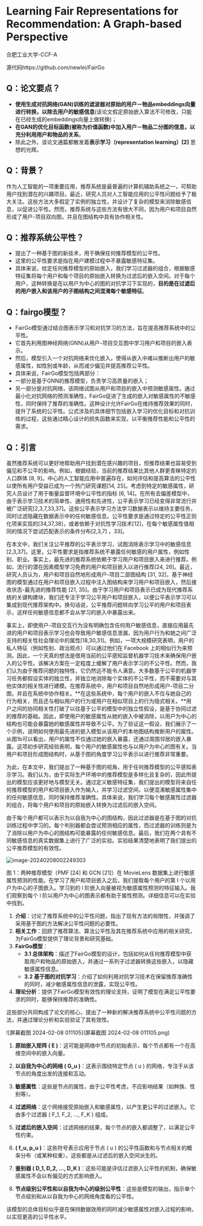 # Learning Fair Representations for Recommendation: A Graph-based Perspective

合肥工业大学-CCF-A

源代码https://github.com/newlei/FairGo 

## Q：论文要点？

- **使用生成对抗网络(GAN)训练的滤波器对原始的用户－物品embeddings向量进行转换，以除去用户的敏感信息**(该论文假定原始嵌入算法不可修改，只能在已经生成的embeddings向量上做转换)；
- **在GAN的优化目标函数(被称为价值函数)中加入用户－物品二分图的信息，以充分利用用户和物品的关系**。
- 除此之外，该论文通篇都散发着**表示学习（representation learning）[2]** 思想的光辉。

## Q：背景？

作为人工智能的一项重要应用，推荐系统是最普遍的计算机辅助系统之一，可帮助用户找到潜在的兴趣项目。最近，研究人员对人工智能应用的公平性问题给予了极大关注。这些方法大多假定了实例的独立性，并设计了复杂的模型来消除敏感信息，以促进公平性。然而，推荐系统与这些方法有很大不同，因为用户和项目自然形成了用户-项目双向图，并且在图结构中具有协作相关性。

## Q：推荐系统公平性？

- 提出了一种基于图的新技术，用于确保任何推荐模型的公平性。
- 这里的公平性要求是指在用户建模过程中不暴露敏感特征集。
- 具体来说，给定任何推荐模型的原始嵌入，我们学习过滤器的组合，根据敏感特征集将每个用户和每个项目的原始嵌入转换为过滤后的嵌入空间。对于每个用户，这种转换是在以用户为中心的图的对抗学习下实现的，**目的是在过滤后的用户嵌入和该用户的子图结构之间混淆每个敏感特征**。

## Q：fairgo模型？

- FairGo模型通过结合图表示学习和对抗学习的方法，旨在提高推荐系统中的公平性。
- 它首先利用图神经网络(GNN)从用户-项目交互图中学习用户和项目的嵌入表示。
- 然后，模型引入一个对抗网络来优化嵌入，使得从嵌入中难以推断出用户的敏感属性，如性别或年龄，从而减少偏见并提高推荐公平性。
- 具体来说，FairGo模型包括两部分：
- 一部分是基于GNN的推荐模型，负责学习高质量的嵌入；
- 另一部分是对抗网络，该网络试图从用户和项目的嵌入中预测敏感属性。通过最小化对抗网络的预测准确性，FairGo促进了生成的嵌入对敏感属性的不敏感性，同时保持了推荐的准确性。这种设计允许FairGo在维持推荐效果的同时，提升了系统的公平性。公式涉及的具体细节包括嵌入学习的优化目标和对抗训练的过程，这些通过精心设计的损失函数来实现，以平衡推荐性能和公平性的需求。

## Q：引言

虽然推荐系统可以更好地帮助用户找到潜在感兴趣的项目，但推荐结果也容易受到偏见和不公平的影响。例如，根据经验，当前的推荐结果比其他人群更青睐特定的人口群体 [8, 9]。中心的人工智能应用中普遍存在，如何评估和提高算法的公平性以使所有用户受益已成为一个热门研究课题[14, 25]。考虑到特定的敏感属性，研究人员设计了用于衡量监督环境中公平性的指标 [6, 14]。在所有去偏差模型中，由于表示学习技术的简单性、通用性和先进性，公平表示学习已经变得非常流行并被广泛研究[2,3,7,33,37]。这些公平表示学习方法学习数据表示以维持主要任务，同时过滤隐藏在数据表示中的任何敏感信息。公平性要求是通过特定的公平性正则化项来实现的[34,37,38]，或者依赖于对抗性学习技术[12]，在每个敏感属性值相同的情况下尝试匹配表示的条件分布[2,3,7] ，33]。

在本文中，我们关注公平推荐的公平表示学习，试图消除表示学习中的敏感信息[2,3,37]。这里，公平性要求是指推荐系统不暴露任何敏感的用户属性，例如性别、职业。事实上，最先进的推荐系统依赖于学习用户和项目嵌入来进行推荐。例如，流行的潜在因素模型学习免费的用户和项目嵌入以进行推荐[24, 26]。最近，研究人员认为，用户和项目自然地形成用户-项目二部图结构 [31, 32]，基于神经图的模型通过在用户和项目嵌入过程中注入图结构来学习用户和项目嵌入，然后接收状态-最先进的推荐性能 [21, 35]。由于学习用户和项目表示已成为现代推荐系统的关键构建块，我们还专注于学习公平用户和项目嵌入，以便公平表示学习可以集成到现代推荐架构中。换句话说，公平推荐问题转向学习公平的用户和项目表示，这样任何敏感信息都不会从学习的嵌入中暴露出来。

事实上，即使用户-项目交互行为没有明确包含任何用户敏感信息，直接应用最先进的用户和项目表示学习也会导致用户敏感信息泄漏，因为用户行为和她之间广泛支持的相关性社会理论中的属性[18,30,31]。例如，一项大规模研究表明，用户的私人特征（例如性别、政治观点）可以通过他们在 Facebook 上的相似行为来预测。因此，一个天真的想法是借用当前的公平感知监督机器学习技术来确保用户嵌入的公平性。该解决方案在一定程度上缓解了用户表示学习的不公平性。然而，我们认为由于推荐问题的独特性，它仍然远不能令人满意。大多数基于公平的机器学习任务都假设实体的独立性，并独立地消除每个实体的不公平性，而不需要对与其他实体的相关性进行建模。在推荐系统中，用户和项目自然地形成用户-项目二分图，并且在系统中协作相关。**在这些系统中，每个用户的嵌入不仅与她自己的行为相关，而且还与相似用户的行为或用户在相似项目上的行为隐式相关。**用户之间的协同相关性打破了以往基于公平的模型中的独立性假设，是基于协同过滤的推荐的基础。因此，即使用户的敏感属性从她的嵌入中被消除，以用户为中心的结构也可能会暴露她的敏感属性并导致不公平。为了验证这一假设，我们展示了一个示例，说明如何使用最先进的嵌入模型从该用户的本地图结构推断用户的属性。从图1b可以看出，用户的属性不仅通过她的嵌入暴露，还通过周围邻居的嵌入暴露。这项初步研究经验表明，每个用户的敏感属性也与以用户为中心的图有关。当用户和项目形成图结构时，从基于图的角度学习公平表示以进行推荐非常重要。

为此，在本文中，我们提出了一种基于图的视角，用于任何推荐模型的公平感知表示学习。我们认为，由于实际生产环境中的推荐模型是多样化且复杂的，因此所提出的模型应该更好地与模型无关。通过定义敏感特征集，我们提出的模型将来自任何推荐模型的用户和项目嵌入作为输入，并学习过滤空间，以便混淆敏感属性集中的任何敏感信息，同时保持推荐准确性。具体来说，我们学习每个敏感属性过滤器的组合，将每个用户和项目的原始嵌入转换为过滤后的嵌入空间。

由于每个用户都可以表示为以自我为中心的图结构，因此过滤器是在基于图的对抗训练过程中学习的。每个判别器都会尝试预测相应的属性，而过滤器的训练则是为了消除以用户为中心的图结构可能暴露的任何敏感信息。最后，我们在两个具有不同敏感信息的真实数据集上进行了广泛的实验。实验结果清楚地表明了我们提出的公平推荐模型的有效性。

![image-20240208002249303](C:\Users\张文秀zwx\AppData\Roaming\Typora\typora-user-images\image-20240208002249303.png)



图 1：两种推荐模型（PMF [24] 和 GCN [21]）在 MovieLens 数据集上进行敏感属性预测的性能。在学习了用户和项目嵌入之后，我们提取每个用户的第 l 个以用户为中心的子图嵌入。学习到的 l 阶嵌入向量被视为敏感属性预测的特征输入。我们观察到每个 l 阶以用户为中心的图表示都有助于属性预测。详细信息可以在实验中找到。

1. **介绍**：讨论了推荐系统中的公平性问题，指出了现有方法的局限性，并强调了采用基于图的方法解决公平性问题的必要性。
2. **相关工作**：回顾了推荐算法、算法公平性及其在推荐系统中应用的相关研究，为FairGo模型提供了理论背景和研究基础。
3. **FairGo模型**：
   - **3.1 总体架构**：描述了FairGo模型的设计，包括如何从任何推荐模型中获取用户和物品的原始嵌入，并通过一系列子过滤器转换这些嵌入，以隐藏敏感属性信息。
   - **3.2 基于图的对抗学习**：介绍了如何利用对抗学习技术在保留推荐准确性的同时，减少敏感属性信息的泄露，实现公平性。
4. **理论分析**：提供了FairGo模型有效性的理论支持，证明了模型在满足公平性要求的同时，能够保持推荐的准确性。

这些部分共同构成了论文的核心，提出了一种新的解决推荐系统中公平性问题的方法，并通过理论分析和实验验证了其有效性。

![屏幕截图 2024-02-08 011105](屏幕截图 2024-02-08 011105.png)

1. **原始嵌入矩阵 \( E \)**：这可能是网络中节点的初始表示，每个节点都有一个在高维空间中的嵌入向量。

2. **以自我为中心的网络 \( G_u \)**：这表示围绕特定节点 \( u \) 的网络，专注于从该节点的角度出发的连接和互动。

3. **敏感属性**：这些是节点的属性，由于公平性考虑，不应影响结果（如种族、性别等）。

4. **过滤网络**：这个网络接受原始嵌入和敏感属性，以产生更公平的过滤嵌入。它由多个过滤器 \( F_1, F_2, ..., F_K \) 组成。

5. **过滤后的嵌入空间**：过滤网络的结果，每个节点的嵌入都调整了，以满足公平性约束。

6. **\( f_u, p_u \)**：这些符号表示应用于节点 \( u \) 的公平性函数和与节点相关的概率分布（或某种权重），这些都是从过滤后的嵌入空间派生的。

7. **鉴别器 \( D_1, D_2, ..., D_K \)**：这些可能是评估过滤嵌入公平性的机制，确保敏感属性不会以有偏见的方式影响嵌入。

8. **节点级别公平性和以自我为中心的级别公平性**：这些是模型的输出，指示单个节点级别和从以自我为中心的网络角度看的公平性。

该模型的总体目标似乎是在保持数据效用的同时减少敏感属性对嵌入过程的影响，以实现更高的公平性水平。